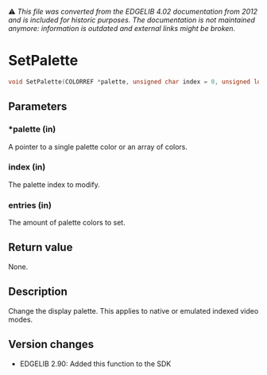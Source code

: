 :warning: _This file was converted from the EDGELIB 4.02 documentation from 2012 and is included for historic purposes. The documentation is not maintained anymore: information is outdated and external links might be broken._

# SetPalette


```c++
void SetPalette(COLORREF *palette, unsigned char index = 0, unsigned long entries = 1)
```

## Parameters
### *palette (in)
A pointer to a single palette color or an array of colors.

### index (in)
The palette index to modify.

### entries (in)
The amount of palette colors to set.

## Return value
None.

## Description
Change the display palette. This applies to native or emulated indexed video modes.

## Version changes
- EDGELIB 2.90: Added this function to the SDK

